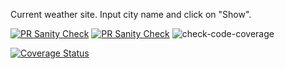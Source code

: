 Current weather site.
Input city name and click on "Show".

[![PR Sanity Check](https://github.com/drugpamir/otus-js-hw07-weather/actions/workflows/sanity-check.yml/badge.svg)](https://github.com/drugpamir/otus-js-hw07-weather/actions/workflows/sanity-check.yml)
[![PR Sanity Check](https://img.shields.io/badge/code--coverage-96%-brightgreen)](https://github.com/drugpamir/otus-js-hw07-weather/actions/workflows/sanity-check.yml)
<img src="https://camo.githubusercontent.com/a25b0c53197ddcfc2c751c62ce481787c489c451308e7160b86f6936bef761c8/68747470733a2f2f696d672e736869656c64732e696f2f62616467652f636f64652d2d636f7665726167652d3130302532352d627269676874677265656e" alt="check-code-coverage" data-canonical-src="https://img.shields.io/badge/code--coverage-100%25-brightgreen" style="max-width: 100%;">

[![Coverage Status](https://coveralls.io/repos/github/drugpamir/otus-js-hw07-weather/badge.svg)](https://coveralls.io/github/drugpamir/otus-js-hw07-weather)
